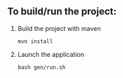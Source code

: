 ## To build/run the project:

1. Build the project with maven
   ```
   mvn install
   ```
2. Launch the application
   ```
   bash gen/run.sh
   ```

